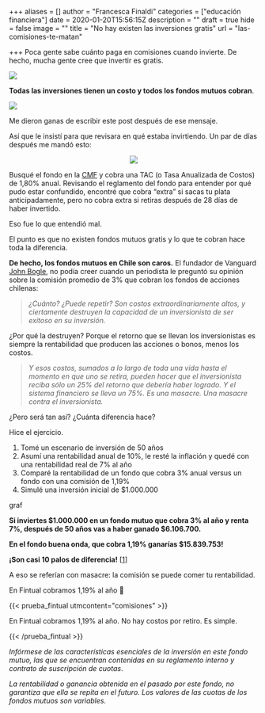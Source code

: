 +++
aliases = []
author = "Francesca Finaldi"
categories = ["educación financiera"]
date = 2020-01-20T15:56:15Z
description = ""
draft = true
hide = false
image = ""
title = "No hay existen las inversiones gratis"
url = "las-comisiones-te-matan"

+++
Poca gente sabe cuánto paga en comisiones cuando invierte. De hecho, mucha gente cree que invertir es gratis.

![](/uploads/no.gif)

**Todas las inversiones tienen un costo y todos los fondos mutuos cobran**.

![](/uploads/sítecobran.png)

Me dieron ganas de escribir este post después de ese mensaje.

Así que le insistí para que revisara en qué estaba invirtiendo. Un par de días después me mandó esto:

<div style="text-align:center">
<figure>
<img src="/uploads/ffmm.png">
</figure>
</div>

Busqué el fondo en la [CMF](http://www.cmfchile.cl/sitio/aplic/serdoc/ver_sgd.php?s567=3a218b813f770122dd395127a6d0f6f4VFdwQmVFOVVSWGxOUkVsNFRucFZNazVuUFQwPQ==&secuencia=-1&t=1579027388) y cobra una TAC (o Tasa Anualizada de Costos) de 1,80% anual. Revisando el reglamento del fondo para entender por qué pudo estar confundido, encontré que cobra “extra” si sacas tu plata anticipadamente, pero no cobra extra si retiras después de 28 días de haber invertido.

Eso fue lo que entendió mal.

El punto es que no existen fondos mutuos gratis y lo que te cobran hace toda la diferencia.  
  
**De hecho, los fondos mutuos en Chile son caros.** El fundador de Vanguard [John Bogle](https://www.elmercurio.com/inversiones/noticias/entrevistas/2014/10/16/la-industria-de-fondos-realiza-una-masacre-contra-el-inversionista.aspx), no podía creer cuando un periodista le preguntó su opinión sobre la comisión promedio de 3% que cobran los fondos de acciones chilenas:

> _¿Cuánto? ¿Puede repetir? Son costos extraordinariamente altos, y ciertamente destruyen la capacidad de un inversionista de ser exitoso en su inversión._

¿Por qué la destruyen? Porque el retorno que se llevan los inversionistas es siempre la rentabilidad que producen las acciones o bonos, menos los costos.

> _Y esos costos, sumados a lo largo de toda una vida hasta el momento en que uno se retira, pueden hacer que el inversionista reciba sólo un 25% del retorno que debería haber logrado. Y el sistema financiero se lleva un 75%. Es una masacre. Una masacre contra el inversionista._

¿Pero será tan así? ¿Cuánta diferencia hace?

Hice el ejercicio.

1. Tomé un escenario de inversión de 50 años
2. Asumí una rentabilidad anual de 10%, le resté la inflación y quedé con una rentabilidad real de 7% al año
3. Comparé la rentabilidad de un fondo que cobra 3% anual versus un fondo con una comisión de 1,19%
4. Simulé una inversión inicial de $1.000.000

graf

**Si inviertes $1.000.000 en un fondo mutuo que cobra 3% al año y renta 7%, después de 50 años vas a haber ganado $6.106.700.**

**En el fondo buena onda, que cobra 1,19% ganarías $15.839.753!**

**¡Son casi 10 palos de diferencia!** \[[1](https://docs.google.com/spreadsheets/d/101ihcHISVDRWXcyS7nJ2mr79PzGfbmCCJpk4iv_FDs0/edit?usp=sharing)\]

A eso se referían con masacre: la comisión se puede comer tu rentabilidad.

En Fintual cobramos 1,19% al año 🙂

{{< prueba_fintual utmcontent="comisiones" >}}

En Fintual cobramos 1,19% al año. No hay costos por retiro. Es simple.

{{< /prueba_fintual >}}

_Infórmese de las características esenciales de la inversión en este fondo mutuo, las que se encuentran contenidas en su reglamento interno y contrato de suscripción de cuotas_.  
  
_La rentabilidad o ganancia obtenida en el pasado por este fondo, no garantiza que ella se repita en el futuro. Los valores de las cuotas de los fondos mutuos son variables._